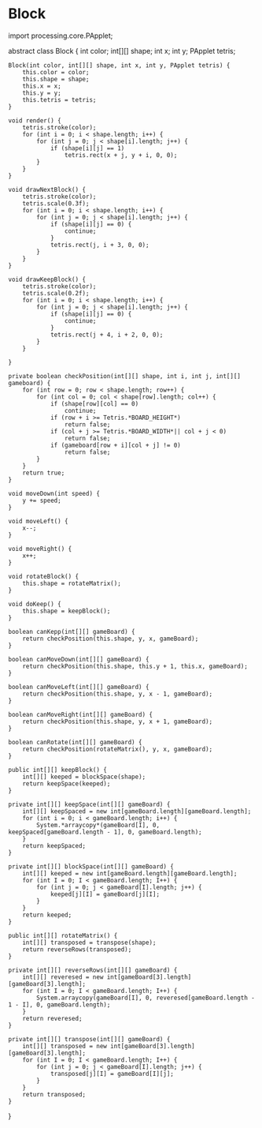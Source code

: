 # Block

import processing.core.PApplet;

abstract class Block {
    int color;
    int[][] shape;
    int x;
    int y;
    PApplet tetris;

    Block(int color, int[][] shape, int x, int y, PApplet tetris) {
        this.color = color;
        this.shape = shape;
        this.x = x;
        this.y = y;
        this.tetris = tetris;
    }

    void render() {
        tetris.stroke(color);
        for (int i = 0; i < shape.length; i++) {
            for (int j = 0; j < shape[i].length; j++) {
                if (shape[i][j] == 1)
                    tetris.rect(x + j, y + i, 0, 0);
            }
        }
    }

    void drawNextBlock() {
        tetris.stroke(color);
        tetris.scale(0.3f);
        for (int i = 0; i < shape.length; i++) {
            for (int j = 0; j < shape[i].length; j++) {
                if (shape[i][j] == 0) {
                    continue;
                }
                tetris.rect(j, i + 3, 0, 0);
            }
        }
    }

    void drawKeepBlock() {
        tetris.stroke(color);
        tetris.scale(0.2f);
        for (int i = 0; i < shape.length; i++) {
            for (int j = 0; j < shape[i].length; j++) {
                if (shape[i][j] == 0) {
                    continue;
                }
                tetris.rect(j + 4, i + 2, 0, 0);
            }
        }

    }

    private boolean checkPosition(int[][] shape, int i, int j, int[][] gameboard) {
        for (int row = 0; row < shape.length; row++) {
            for (int col = 0; col < shape[row].length; col++) {
                if (shape[row][col] == 0)
                    continue;
                if (row + i >= Tetris.*BOARD_HEIGHT*)
                    return false;
                if (col + j >= Tetris.*BOARD_WIDTH*|| col + j < 0)
                    return false;
                if (gameboard[row + i][col + j] != 0)
                    return false;
            }
        }
        return true;
    }

    void moveDown(int speed) {
        y += speed;
    }

    void moveLeft() {
        x--;
    }

    void moveRight() {
        x++;
    }

    void rotateBlock() {
        this.shape = rotateMatrix();
    }

    void doKeep() {
        this.shape = keepBlock();
    }

    boolean canKepp(int[][] gameBoard) {
        return checkPosition(this.shape, y, x, gameBoard);
    }

    boolean canMoveDown(int[][] gameBoard) {
        return checkPosition(this.shape, this.y + 1, this.x, gameBoard);
    }

    boolean canMoveLeft(int[][] gameBoard) {
        return checkPosition(this.shape, y, x - 1, gameBoard);
    }

    boolean canMoveRight(int[][] gameBoard) {
        return checkPosition(this.shape, y, x + 1, gameBoard);
    }

    boolean canRotate(int[][] gameBoard) {
        return checkPosition(rotateMatrix(), y, x, gameBoard);
    }

    public int[][] keepBlock() {
        int[][] keeped = blockSpace(shape);
        return keepSpace(keeped);
    }

    private int[][] keepSpace(int[][] gameBoard) {
        int[][] keepSpaced = new int[gameBoard.length][gameBoard.length];
        for (int i = 0; i < gameBoard.length; i++) {
            System.*arraycopy*(gameBoard[I], 0, keepSpaced[gameBoard.length - 1], 0, gameBoard.length);
        }
        return keepSpaced;
    }

    private int[][] blockSpace(int[][] gameBoard) {
        int[][] keeped = new int[gameBoard.length][gameBoard.length];
        for (int I = 0; I < gameBoard.length; I++) {
            for (int j = 0; j < gameBoard[I].length; j++) {
                keeped[j][I] = gameBoard[j][I];
            }
        }
        return keeped;
    }

    public int[][] rotateMatrix() {
        int[][] transposed = transpose(shape);
        return reverseRows(transposed);
    }

    private int[][] reverseRows(int[][] gameBoard) {
        int[][] reveresed = new int[gameBoard[3].length][gameBoard[3].length];
        for (int I = 0; I < gameBoard.length; I++) {
            System.arraycopy(gameBoard[I], 0, reveresed[gameBoard.length - 1 - I], 0, gameBoard.length);
        }
        return reveresed;
    }

    private int[][] transpose(int[][] gameBoard) {
        int[][] transposed = new int[gameBoard[3].length][gameBoard[3].length];
        for (int I = 0; I < gameBoard.length; I++) {
            for (int j = 0; j < gameBoard[I].length; j++) {
                transposed[j][I] = gameBoard[I][j];
            }
        }
        return transposed;
    }
}

